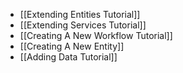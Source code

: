- [[Extending Entities Tutorial]]
- [[Extending Services Tutorial]]
- [[Creating A New Workflow Tutorial]]
- [[Creating A New Entity]]
- [[Adding Data Tutorial]]

